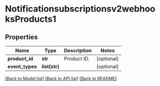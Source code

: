 # Notificationsubscriptionsv2webhooksProducts1

## Properties
Name | Type | Description | Notes
------------ | ------------- | ------------- | -------------
**product_id** | **str** | Product ID. | [optional] 
**event_types** | **list[str]** |  | [optional] 

[[Back to Model list]](../README.md#documentation-for-models) [[Back to API list]](../README.md#documentation-for-api-endpoints) [[Back to README]](../README.md)


